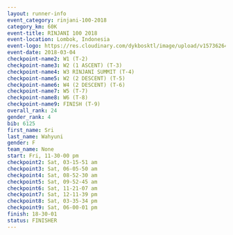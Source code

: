 ```yaml
---
layout: runner-info 
event_category: rinjani-100-2018 
category_km: 60K 
event-title: RINJANI 100 2018 
event-location: Lombok, Indonesia 
event-logo: https://res.cloudinary.com/dykbosktl/image/upload/v1573626435/Logo/Rinjani_eoufbh.png 
event-date: 2018-03-04 
checkpoint-name2: W1 (T-2) 
checkpoint-name3: W2 (1 ASCENT) (T-3) 
checkpoint-name4: W3 RINJANI SUMMIT (T-4) 
checkpoint-name5: W2 (2 DESCENT) (T-5) 
checkpoint-name6: W4 (2 DESCENT) (T-6) 
checkpoint-name7: W5 (T-7) 
checkpoint-name8: W6 (T-8) 
checkpoint-name9: FINISH (T-9) 
overall_rank: 24
gender_rank: 4
bib: 6125
first_name: Sri
last_name: Wahyuni
gender: F
team_name: None
start: Fri, 11-30-00 pm
checkpoint2: Sat, 03-15-51 am
checkpoint3: Sat, 06-05-50 am
checkpoint4: Sat, 08-52-30 am
checkpoint5: Sat, 09-52-45 am
checkpoint6: Sat, 11-21-07 am
checkpoint7: Sat, 12-11-39 pm
checkpoint8: Sat, 03-35-34 pm
checkpoint9: Sat, 06-00-01 pm
finish: 18-30-01
status: FINISHER
---
```

